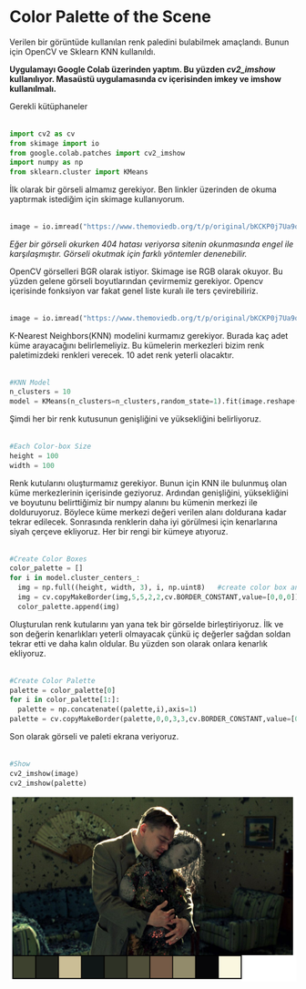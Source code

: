 # Color Palette of the Scene

Verilen bir görüntüde kullanılan renk paledini bulabilmek amaçlandı. Bunun için OpenCV ve Sklearn KNN kullanıldı.

**Uygulamayı Google Colab üzerinden yaptım. Bu yüzden *cv2_imshow* kullanılıyor. Masaüstü uygulamasında cv içerisinden imkey ve imshow kullanılmalı.**

Gerekli kütüphaneler

~~~~python

import cv2 as cv
from skimage import io
from google.colab.patches import cv2_imshow
import numpy as np
from sklearn.cluster import KMeans

~~~~

İlk olarak bir görseli almamız gerekiyor. Ben linkler üzerinden de okuma yaptırmak istediğim için skimage kullanıyorum.

~~~~python

image = io.imread("https://www.themoviedb.org/t/p/original/bKCKP0j7Ua9qceKH0TEXRDQ3EVs.jpg")

~~~~

*Eğer bir görseli okurken 404 hatası veriyorsa sitenin okunmasında engel ile karşılaşmıştır. Görseli okutmak için farklı yöntemler denenebilir.*

OpenCV görselleri BGR olarak istiyor. Skimage ise RGB olarak okuyor. Bu yüzden gelene görseli boyutlarından çevirmemiz gerekiyor. Opencv içerisinde fonksiyon var fakat genel liste kuralı ile ters çevirebiliriz.

~~~~python

image = io.imread("https://www.themoviedb.org/t/p/original/bKCKP0j7Ua9qceKH0TEXRDQ3EVs.jpg")[:,:,::-1]

~~~~

K-Nearest Neighbors(KNN) modelini kurmamız gerekiyor. Burada kaç adet küme arayacağını belirlemeliyiz. Bu kümelerin merkezleri bizim renk paletimizdeki renkleri verecek. 10 adet renk yeterli olacaktır.

~~~~python

#KNN Model
n_clusters = 10
model = KMeans(n_clusters=n_clusters,random_state=1).fit(image.reshape(-1,3))

~~~~

Şimdi her bir renk kutusunun genişliğini ve yüksekliğini belirliyoruz.

~~~~python

#Each Color-box Size
height = 100
width = 100

~~~~


Renk kutularını oluşturmamız gerekiyor. Bunun için KNN ile bulunmuş olan küme merkezlerinin içerisinde geziyoruz. Ardından genişliğini, yüksekliğini ve boyutunu belirttiğimiz bir numpy alanını bu kümenin merkezi ile dolduruyoruz. Böylece küme merkezi değeri verilen alanı doldurana kadar tekrar edilecek. Sonrasında renklerin daha iyi görülmesi için kenarlarına siyah çerçeve ekliyoruz. Her bir rengi bir kümeye atıyoruz.

~~~~python

#Create Color Boxes
color_palette = []
for i in model.cluster_centers_: 
  img = np.full((height, width, 3), i, np.uint8)   #create color box and fill with center
  img = cv.copyMakeBorder(img,5,5,2,2,cv.BORDER_CONSTANT,value=[0,0,0])   #add black border
  color_palette.append(img)

~~~~


Oluşturulan renk kutularını yan yana tek bir görselde birleştiriyoruz. İlk ve son değerin kenarlıkları yeterli olmayacak çünkü iç değerler sağdan soldan tekrar etti ve daha kalın oldular. Bu yüzden son olarak onlara kenarlık ekliyoruz.

~~~~python

#Create Color Palette
palette = color_palette[0]
for i in color_palette[1:]:
  palette = np.concatenate((palette,i),axis=1)
palette = cv.copyMakeBorder(palette,0,0,3,3,cv.BORDER_CONSTANT,value=[0,0,0])

~~~~

Son olarak görseli ve paleti ekrana veriyoruz.

~~~~python

#Show
cv2_imshow(image)
cv2_imshow(palette)

~~~~

<img src='images/palette.png' />


























